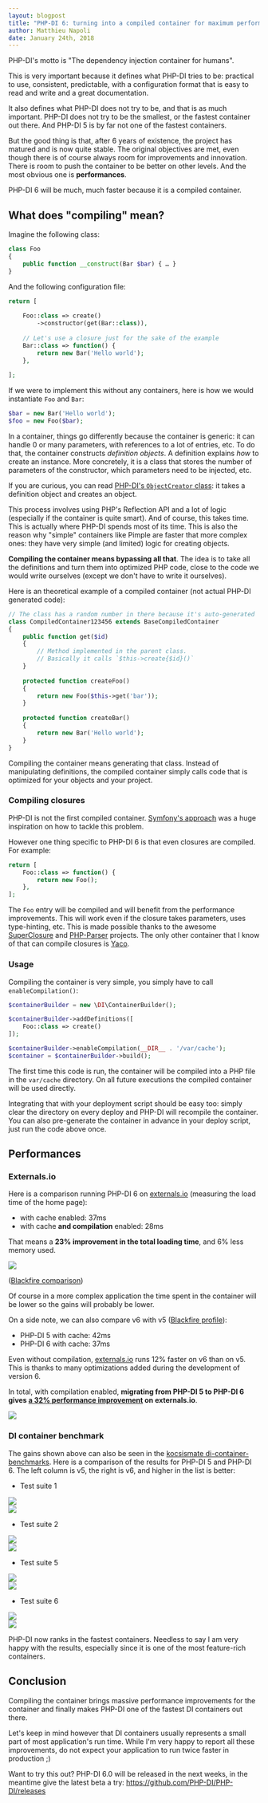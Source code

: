 ```yaml
---
layout: blogpost
title: "PHP-DI 6: turning into a compiled container for maximum performances"
author: Matthieu Napoli
date: January 24th, 2018
---
```


PHP-DI's motto is "The dependency injection container for humans".

This is very important because it defines what PHP-DI tries to be: practical to use, consistent, predictable, with a configuration format that is easy to read and write and a great documentation.

It also defines what PHP-DI does not try to be, and that is as much important. PHP-DI does not try to be the smallest, or the fastest container out there. And PHP-DI 5 is by far not one of the fastest containers.

But the good thing is that, after 6 years of existence, the project has matured and is now quite stable. The original objectives are met, even though there is of course always room for improvements and innovation. There is room to push the container to be better on other levels. And the most obvious one is **performances**.

PHP-DI 6 will be much, much faster because it is a compiled container.

## What does "compiling" mean?

Imagine the following class:

```php
class Foo
{
    public function __construct(Bar $bar) { … }
}
```

And the following configuration file:

```php
return [
  
    Foo::class => create()
        ->constructor(get(Bar::class)),
  
    // Let's use a closure just for the sake of the example
    Bar::class => function() {
        return new Bar('Hello world');
    },
  
];
```

If we were to implement this without any containers, here is how we would instantiate `Foo` and `Bar`:

```php
$bar = new Bar('Hello world');
$foo = new Foo($bar);
```

In a container, things go differently because the container is generic: it can handle 0 or many parameters, with references to a lot of entries, etc. To do that, the container constructs *definition objects*. A definition explains *how* to create an instance. More concretely, it is a class that stores the number of parameters of the constructor, which parameters need to be injected, etc.

If you are curious, you can read [PHP-DI's `ObjectCreator` class](https://github.com/PHP-DI/PHP-DI/blob/b6ff39dd7eb3a67485af7992274367acc2d04b6e/src/Definition/Resolver/ObjectCreator.php#L114-L162): it takes a definition object and creates an object.

This process involves using PHP's Reflection API and a lot of logic (especially if the container is quite smart). And of course, this takes time. This is actually where PHP-DI spends most of its time. This is also the reason why "simple" containers like Pimple are faster that more complex ones: they have very simple (and limited) logic for creating objects.

**Compiling the container means bypassing all that**. The idea is to take all the definitions and turn them into optimized PHP code, close to the code we would write ourselves (except we don't have to write it ourselves).

Here is an theoretical example of a compiled container (not actual PHP-DI generated code):

```php
// The class has a random number in there because it's auto-generated
class CompiledContainer123456 extends BaseCompiledContainer
{
    public function get($id)
    {
        // Method implemented in the parent class.
        // Basically it calls `$this->create{$id}()`
    }
  
    protected function createFoo()
    {
        return new Foo($this->get('bar'));
    }
  
    protected function createBar()
    {
        return new Bar('Hello world');
    }
}
```

Compiling the container means generating that class. Instead of manipulating definitions, the compiled container simply calls code that is optimized for your objects and your project.

### Compiling closures

PHP-DI is not the first compiled container. [Symfony's approach](https://symfony.com/doc/current/components/dependency_injection.html) was a huge inspiration on how to tackle this problem.

However one thing specific to PHP-DI 6 is that even closures are compiled. For example:

```php
return [
    Foo::class => function() {
        return new Foo();
    },
];
```

The `Foo` entry will be compiled and will benefit from the performance improvements. This will work even if the closure takes parameters, uses type-hinting, etc. This is made possible thanks to the awesome [SuperClosure](https://github.com/jeremeamia/super_closure) and [PHP-Parser](https://github.com/nikic/PHP-Parser) projects. The only other container that I know of that can compile closures is [Yaco](https://github.com/thecodingmachine/yaco).

### Usage

Compiling the container is very simple, you simply have to call `enableCompilation()`:

```php
$containerBuilder = new \DI\ContainerBuilder();

$containerBuilder->addDefinitions([
    Foo::class => create()
]);

$containerBuilder->enableCompilation(__DIR__ . '/var/cache');
$container = $containerBuilder->build();
```

The first time this code is run, the container will be compiled into a PHP file in the `var/cache` directory. On all future executions the compiled container will be used directly.

Integrating that with your deployment script should be easy too: simply clear the directory on every deploy and PHP-DI will recompile the container. You can also pre-generate the container in advance in your deploy script, just run the code above once.

## Performances

### Externals.io

Here is a comparison running PHP-DI 6 on [externals.io](https://externals.io) (measuring the load time of the home page):

- with cache enabled: 37ms
- with cache **and compilation** enabled: 28ms

That means a **23% improvement in the total loading time**, and 6% less memory used.

[![](https://i.imgur.com/O1Wddn6.png)](https://blackfire.io/profiles/compare/68d775b5-39bb-4cd8-87b3-51b75a297377/graph)

([Blackfire comparison](https://blackfire.io/profiles/compare/68d775b5-39bb-4cd8-87b3-51b75a297377/graph))

Of course in a more complex application the time spent in the container will be lower so the gains will probably be lower.

On a side note, we can also compare v6 with v5 ([Blackfire profile](https://blackfire.io/profiles/compare/3b8775f6-35e9-458f-882b-31ede384ab28/graph)):

- PHP-DI 5 with cache: 42ms
- PHP-DI 6 with cache: 37ms

Even without compilation, [externals.io](https://externals.io) runs 12% faster on v6 than on v5. This is thanks to many optimizations added during the development of version 6.

In total, with compilation enabled, **migrating from PHP-DI 5 to PHP-DI 6 gives [a 32% performance improvement](https://blackfire.io/profiles/compare/647ec5b4-08f4-4a82-821f-f1ef7be9cad8/graph) on externals.io**.

[![](https://i.imgur.com/AdIVPuL.png)](https://blackfire.io/profiles/compare/647ec5b4-08f4-4a82-821f-f1ef7be9cad8/graph)

### DI container benchmark

The gains shown above can also be seen in the [kocsismate di-container-benchmarks](https://github.com/kocsismate/php-di-container-benchmarks).
Here is a comparison of the results for PHP-DI 5 and PHP-DI 6. The left column is v5, the right is v6, and higher in the list is better:

- Test suite 1

<div class="row">
    <div class="col-sm-6"><img src="https://i.imgur.com/xPSb2Sd.png"></div>
    <div class="col-sm-6"><img src="https://i.imgur.com/HAm4cQS.png"></div>
</div>

- Test suite 2

<div class="row">
    <div class="col-sm-6"><img src="https://i.imgur.com/W20UJMT.png"></div>
    <div class="col-sm-6"><img src="https://i.imgur.com/Ekj5WgC.png"></div>
</div>

- Test suite 5

<div class="row">
    <div class="col-sm-6"><img src="https://i.imgur.com/5l6Xn87.png"></div>
    <div class="col-sm-6"><img src="https://i.imgur.com/b1vls8Y.png"></div>
</div>

- Test suite 6

<div class="row">
    <div class="col-sm-6"><img src="https://i.imgur.com/gxN7lJT.png"></div>
    <div class="col-sm-6"><img src="https://i.imgur.com/evEQGHh.png"></div>
</div>

PHP-DI now ranks in the fastest containers. Needless to say I am very happy with the results, especially since it is one of the most feature-rich containers.

## Conclusion

Compiling the container brings massive performance improvements for the container and finally makes PHP-DI one of the fastest DI containers out there.

Let's keep in mind however that DI containers usually represents a small part of most application's run time. While I'm very happy to report all these improvements, do not expect your application to run twice faster in production ;)

Want to try this out? PHP-DI 6.0 will be released in the next weeks, in the meantime give the latest beta a try: https://github.com/PHP-DI/PHP-DI/releases
